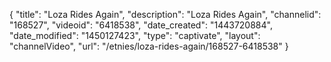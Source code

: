 {
    "title": "Loza Rides Again",
    "description": "Loza Rides Again",
    "channelid": "168527",
    "videoid": "6418538",
    "date_created": "1443720884",
    "date_modified": "1450127423",
    "type": "captivate",
    "layout": "channelVideo",
    "url": "\/etnies\/loza-rides-again\/168527-6418538"
}